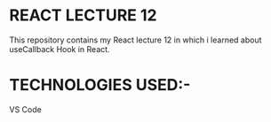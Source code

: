<h1>REACT LECTURE 12</h1>
<p>This repository contains my React lecture 12 in which i learned about useCallback Hook in React.</p>
<h1>TECHNOLOGIES USED:-</h1>
<p>VS Code</p>